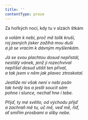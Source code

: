 ```yaml
---
title: ''
contentType: prose
---
```


Za hořkých nocí, kdy tu v slzách štkám

_a volám k nebi, proč mě tolik kruší,  
roj jasných jisker zažíhá mou duši  
a já se vracím k dávným myšlenkám._

_Já se svou plachtou dosud nepřistál,  
nestálý vánek, jenž ji rozechvíval  
nepřišel dosud utišit ten příval,  
a tak jsem v něm jak plavec ztroskotal._

_Jestliže mi však není v nebi psán  
tak tvrdý los a jestli soucit sám  
pohne i slunce, nechať hne i tebe._

_Přijď, ty mé světlo, od východu přijď  
a zachraň mě tu, uč mě, veď mě, řiď,  
ať smířím prosbami a sliby nebe._
